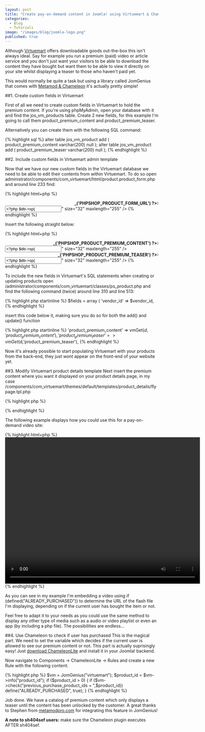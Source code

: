 ```yaml
---
layout: post
title: "Create pay-on-demand content in Joomla! using Virtuemart & Chameleon"
categories: 
  - Blog
  - Tutorials
image: "/images/blog/joomla-logo.png"
published: true
---
```


Although [Virtuemart](http://www.virtuemart.net/) offers downloadable goods out-the-box this isn't always ideal. Say for example you run a premium (paid) video or article service and you don't just want your visitors to be able to download the content they have bought but want them to be able to view it directly on your site whilst displaying a teaser to those who haven't paid yet.

This would normally be quite a task but using a library called JomGenius that comes with [Metamod & Chameleon](http://www.metamodpro.com/) it's actually pretty simple!

##1. Create custom fields in Virtuemart

First of all we need to create custom fields in Virtuemart to hold the premium content.
If you're using phpMyAdmin, open your database with it and find the jos_vm_products table.
Create 2 new fields, for this example I'm going to call them product_premium_content and product_premium_teaser.

Alternatively you can create them with the following SQL command:

{% highlight sql %}
alter table jos_vm_product add (
    product_premium_content varchar(200) null
);
alter table jos_vm_product add (
    product_premium_teaser varchar(200) null
);
{% endhighlight %}


##2. Include custom fields in Virtuemart admin template

Now that we have our new custom fields in the Virtuemart database we need to be able to edit their contents from within Virtuemart. To do so open administrator/components/com_virtuemart/html/product.product_form.php and around line 233 find:

{% highlight html+php %}
   <tr class="row1"> 
      <td width="21%"><div style="text-align:right;font-weight:bold;">
      	<?php echo $VM_LANG->_('PHPSHOP_PRODUCT_FORM_URL') ?>:</div>
     	</td>
     	<td width="79%"> 
       	<input type="text" class="inputbox"  name="product_url" value="<?php $db->sp("product_url"); ?>" size="32" maxlength="255" />
     	</td>
   </tr>
{% endhighlight %}

Insert the following straight below:

{% highlight html+php %}
  <tr class="row2"> 
  	<td width="21%"><div style="text-align:right;font-weight:bold;">
    	<?php echo $VM_LANG->_('PHPSHOP_PRODUCT_PREMIUM_CONTENT') ?>:</div>
  	</td>
  	<td width="79%"> 
    	<input type="text" class="inputbox"  name="product_premium_content" value="<?php $db->sp("product_url"); ?>" size="32" maxlength="255" />
  	</td>
  </tr>
  <tr class="row1"> 
  	<td width="21%"><div style="text-align:right;font-weight:bold;">
    	<?php echo $VM_LANG->_('PHPSHOP_PRODUCT_PREMIUM_TEASER') ?>:</div>
  	</td>
  	<td width="79%"> 
    	<input type="text" class="inputbox"  name="product_premium_teaser" value="<?php $db->sp("product_url"); ?>" size="32" maxlength="255" />
  	</td>
  </tr>
{% endhighlight %}


To include the new fields in Virtuemart's SQL statements when creating or updating products open /administrator/components/com_virtuemart/classes/ps_product.php and find the following command (twice) around line 310 and line 513:

{% highlight php startinline %}
$fields = array ( 'vendor_id' => $vendor_id,
{% endhighlight %}

insert this code below it, making sure you do so for both the add() and update() function

{% highlight php startinline %}
'product_premium_content' => vmGet($d,'product_premium_content'),
'product_premium_teaser' => vmGet($d,'product_premium_teaser'),
{% endhighlight %}

Now it's already possible to start populating Virtuemart with your products from the back-end, they just wont appear on the front-end of your website yet.

##3. Modify Virtuemart product details template
Next insert the premium content where you want it displayed on your product details page, in my case /components/com_virtuemart/themes/default/templates/product_details/flypage.tpl.php

{% highlight php %}
<?php if (!defined("ALREADY_PURCHASED")) echo $product_premium_teaser; ?>
<?php if (defined("ALREADY_PURCHASED")) echo $product_premium_content; ?>
{% endhighlight %}

The following example displays how you could use this for a pay-on-demand video site:

{% highlight html+php %}
<video width="640" height="480" controls="controls">
  <source src="/<?php echo (!defined("ALREADY_PURCHASED")) ? $product_premium_teaser : $product_premium_content; ?>.mp4" type="video/mp4" />
  <source src="/<?php echo (!defined("ALREADY_PURCHASED")) ? $product_premium_teaser : $product_premium_content; ?>.ogg" type="video/ogg" />
  <source src="/<?php echo (!defined("ALREADY_PURCHASED")) ? $product_premium_teaser : $product_premium_content; ?>.webm" type="video/webm" />
  <object data="<?php echo (!defined("ALREADY_PURCHASED")) ? $product_premium_teaser : $product_premium_content; ?>.mp4" width="640" height="480">
    <embed src="/<?php echo (!defined("ALREADY_PURCHASED")) ? $product_premium_teaser : $product_premium_content; ?>.swf" width="640" height="480">
Your browser does not support video
  </object> 
</video>
{% endhighlight %}

As you can see in my example I'm embedding a video using if (defined("ALREADY_PURCHASED")) to determine the URL of the flash file I'm displaying, depending on if the current user has bought the item or not.

Feel free to adapt it to your needs as you could use the same method to display any other type of media such as a audio or video playlist or even an app (by including a php file). The possibilities are endless...

##4. Use Chameleon to check if user has purchased
This is the magical part. We need to set the variable which decides if the current user is allowed to see our premium content or not.
This part is actually suprisingly easy! Just [download ChameleonLite](http://www.metamodpro.com/chameleon/download) and install it in your Joomla! backend.

Now navigate to Components -> ChameleonLite -> Rules and create a new Rule with the following content:

{% highlight php %}
$vm = JomGenius("virtuemart");
$product_id = $vm->info("product_id");
if ($product_id > 0) {
    if ($vm->check("previous_purchase_product_ids  = ",$product_id)) define("ALREADY_PURCHASED", true);
}
{% endhighlight %}

Job done. We have a catalog of premium content which only displays a teaser until the content has been unlocked by the customer. A great thanks to Stephen from [metamodpro.com](http://www.metamodpro.com/) for integrating this feature in JomGenius!

**A note to sh404sef users:** make sure the Chameleon plugin executes AFTER sh404sef.
